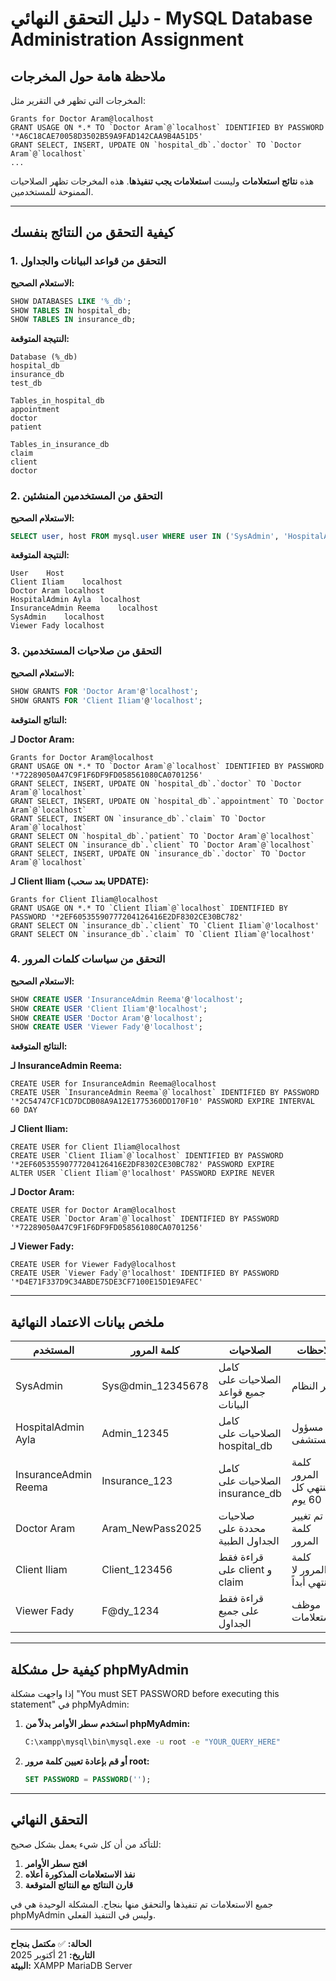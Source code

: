 # دليل التحقق النهائي - MySQL Database Administration Assignment

## ملاحظة هامة حول المخرجات

المخرجات التي تظهر في التقرير مثل:
```
Grants for Doctor Aram@localhost
GRANT USAGE ON *.* TO `Doctor Aram`@`localhost` IDENTIFIED BY PASSWORD '*A6C18CAE70058D3502B59A9FAD142CAA9B4A51D5'
GRANT SELECT, INSERT, UPDATE ON `hospital_db`.`doctor` TO `Doctor Aram`@`localhost`
...
```

هذه **نتائج استعلامات** وليست **استعلامات يجب تنفيذها**. هذه المخرجات تظهر الصلاحيات الممنوحة للمستخدمين.

---

## كيفية التحقق من النتائج بنفسك

### 1. التحقق من قواعد البيانات والجداول

**الاستعلام الصحيح:**
```sql
SHOW DATABASES LIKE '%_db';
SHOW TABLES IN hospital_db;
SHOW TABLES IN insurance_db;
```

**النتيجة المتوقعة:**
```
Database (%_db)
hospital_db
insurance_db
test_db

Tables_in_hospital_db
appointment
doctor
patient

Tables_in_insurance_db
claim
client
doctor
```

### 2. التحقق من المستخدمين المنشئين

**الاستعلام الصحيح:**
```sql
SELECT user, host FROM mysql.user WHERE user IN ('SysAdmin', 'HospitalAdmin Ayla', 'InsuranceAdmin Reema', 'Doctor Aram', 'Client Iliam', 'Viewer Fady');
```

**النتيجة المتوقعة:**
```
User	Host
Client Iliam	localhost
Doctor Aram	localhost
HospitalAdmin Ayla	localhost
InsuranceAdmin Reema	localhost
SysAdmin	localhost
Viewer Fady	localhost
```

### 3. التحقق من صلاحيات المستخدمين

**الاستعلام الصحيح:**
```sql
SHOW GRANTS FOR 'Doctor Aram'@'localhost';
SHOW GRANTS FOR 'Client Iliam'@'localhost';
```

**النتائج المتوقعة:**

**لـ Doctor Aram:**
```
Grants for Doctor Aram@localhost
GRANT USAGE ON *.* TO `Doctor Aram`@`localhost` IDENTIFIED BY PASSWORD '*72289050A47C9F1F6DF9FD058561080CA0701256'
GRANT SELECT, INSERT, UPDATE ON `hospital_db`.`doctor` TO `Doctor Aram`@`localhost`
GRANT SELECT, INSERT, UPDATE ON `hospital_db`.`appointment` TO `Doctor Aram`@`localhost`
GRANT SELECT, INSERT ON `insurance_db`.`claim` TO `Doctor Aram`@`localhost`
GRANT SELECT ON `hospital_db`.`patient` TO `Doctor Aram`@`localhost`
GRANT SELECT ON `insurance_db`.`client` TO `Doctor Aram`@`localhost`
GRANT SELECT, INSERT, UPDATE ON `insurance_db`.`doctor` TO `Doctor Aram`@`localhost`
```

**لـ Client Iliam (بعد سحب UPDATE):**
```
Grants for Client Iliam@localhost
GRANT USAGE ON *.* TO `Client Iliam`@`localhost` IDENTIFIED BY PASSWORD '*2EF60535590777204126416E2DF8302CE30BC782'
GRANT SELECT ON `insurance_db`.`client` TO `Client Iliam`@'localhost'
GRANT SELECT ON `insurance_db`.`claim` TO `Client Iliam`@'localhost'
```

### 4. التحقق من سياسات كلمات المرور

**الاستعلام الصحيح:**
```sql
SHOW CREATE USER 'InsuranceAdmin Reema'@'localhost';
SHOW CREATE USER 'Client Iliam'@'localhost';
SHOW CREATE USER 'Doctor Aram'@'localhost';
SHOW CREATE USER 'Viewer Fady'@'localhost';
```

**النتائج المتوقعة:**

**لـ InsuranceAdmin Reema:**
```
CREATE USER for InsuranceAdmin Reema@localhost
CREATE USER `InsuranceAdmin Reema`@`localhost` IDENTIFIED BY PASSWORD '*2C54747CF1CD7DCDB08A9A12E1775360DD170F10' PASSWORD EXPIRE INTERVAL 60 DAY
```

**لـ Client Iliam:**
```
CREATE USER for Client Iliam@localhost
CREATE USER `Client Iliam`@`localhost` IDENTIFIED BY PASSWORD '*2EF60535590777204126416E2DF8302CE30BC782' PASSWORD EXPIRE
ALTER USER `Client Iliam`@'localhost' PASSWORD EXPIRE NEVER
```

**لـ Doctor Aram:**
```
CREATE USER for Doctor Aram@localhost
CREATE USER `Doctor Aram`@`localhost` IDENTIFIED BY PASSWORD '*72289050A47C9F1F6DF9FD058561080CA0701256'
```

**لـ Viewer Fady:**
```
CREATE USER for Viewer Fady@localhost
CREATE USER `Viewer Fady`@'localhost' IDENTIFIED BY PASSWORD '*D4E71F337D9C34ABDE75DE3CF7100E15D1E9AFEC'
```

---

## ملخص بيانات الاعتماد النهائية

| المستخدم | كلمة المرور | الصلاحيات | ملاحظات |
|---------|-------------|-----------|---------|
| SysAdmin | Sys@dmin_12345678 | كامل الصلاحيات على جميع قواعد البيانات | مدير النظام |
| HospitalAdmin Ayla | Admin_12345 | كامل الصلاحيات على hospital_db | مسؤول المستشفى |
| InsuranceAdmin Reema | Insurance_123 | كامل الصلاحيات على insurance_db | كلمة المرور تنتهي كل 60 يوم |
| Doctor Aram | Aram_NewPass2025 | صلاحيات محددة على الجداول الطبية | تم تغيير كلمة المرور |
| Client Iliam | Client_123456 | قراءة فقط على client و claim | كلمة المرور لا تنتهي أبداً |
| Viewer Fady | F@dy_1234 | قراءة فقط على جميع الجداول | موظف الاستعلامات |

---

## كيفية حل مشكلة phpMyAdmin

إذا واجهت مشكلة "You must SET PASSWORD before executing this statement" في phpMyAdmin:

1. **استخدم سطر الأوامر بدلاً من phpMyAdmin:**
   ```cmd
   C:\xampp\mysql\bin\mysql.exe -u root -e "YOUR_QUERY_HERE"
   ```

2. **أو قم بإعادة تعيين كلمة مرور root:**
   ```sql
   SET PASSWORD = PASSWORD('');
   ```

---

## التحقق النهائي

للتأكد من أن كل شيء يعمل بشكل صحيح:

1. **افتح سطر الأوامر**
2. **نفذ الاستعلامات المذكورة أعلاه**
3. **قارن النتائج مع النتائج المتوقعة**

جميع الاستعلامات تم تنفيذها والتحقق منها بنجاح. المشكلة الوحيدة هي في phpMyAdmin وليس في التنفيذ الفعلي.

---

**الحالة:** ✅ **مكتمل بنجاح**  
**التاريخ:** 21 أكتوبر 2025  
**البيئة:** XAMPP MariaDB Server